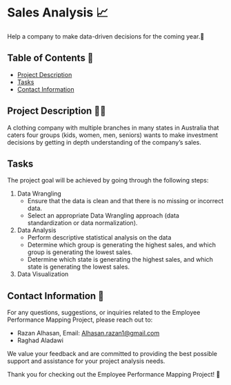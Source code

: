 # Sales Analysis 📈
Help a company to make data-driven decisions for the coming year.🎇

## Table of Contents 📝
- [Project Description](#project-description)
- [Tasks](#tasks)
- [Contact Information](##Contact-Information)

## Project Description 👩‍🏫
A clothing company with multiple branches in many states in Australia that caters four groups (kids, women, men, seniors) wants to make investment decisions by getting in depth understanding of the company’s sales.

## Tasks
The project goal will be achieved by going through the following steps:

1. Data Wrangling
   - Ensure that the data is clean and that there is no missing or incorrect data.
   - Select an appropriate Data Wrangling approach (data standardization or data normalization).
3. Data Analysis
   - Perform descriptive statistical analysis on the data
   - Determine which group is generating the highest sales, and which group is generating the lowest sales.
   - Determine which state is generating the highest sales, and which state is generating the lowest sales.
5. Data Visualization

## Contact Information 📩
For any questions, suggestions, or inquiries related to the Employee Performance Mapping Project, please reach out to:

- Razan Alhasan, Email: Alhasan.razan1@gmail.com
- Raghad Aladawi

We value your feedback and are committed to providing the best possible support and assistance for your project analysis needs.

Thank you for checking out the Employee Performance Mapping Project! 🙏
